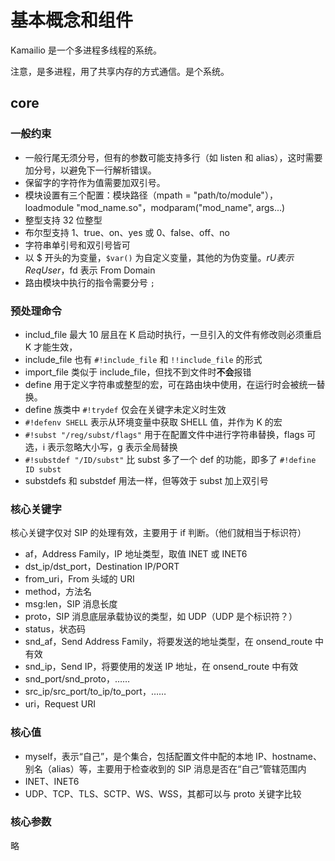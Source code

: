 # 基本概念和组件

Kamailio 是一个多进程多线程的系统。

注意，是多进程，用了共享内存的方式通信。是个系统。

## core

### 一般约束

- 一般行尾无须分号，但有的参数可能支持多行（如 listen 和 alias），这时需要加分号，以避免下一行解析错误。
- 保留字的字符作为值需要加双引号。
- 模块设置有三个配置：模块路径（mpath = "path/to/module"），loadmodule "mod_name.so"，modparam("mod_name", args...)
- 整型支持 32 位整型
- 布尔型支持 1、true、on、yes 或 0、false、off、no
- 字符串单引号和双引号皆可
- 以 $ 开头的为变量，`$var()` 为自定义变量，其他的为伪变量。$rU 表示 Req User，$fd 表示 From Domain
- 路由模块中执行的指令需要分号 `;`

### 预处理命令

- includ_file 最大 10 层且在 K 启动时执行，一旦引入的文件有修改则必须重启 K 才能生效，
- include_file 也有 `#!include_file` 和 `!!include_file` 的形式
- import_file 类似于 include_file，但找不到文件时**不会**报错
- define 用于定义字符串或整型的宏，可在路由块中使用，在运行时会被统一替换。
- define 族类中 `#!trydef` 仅会在关键字未定义时生效
- `#!defenv SHELL` 表示从环境变量中获取 SHELL 值，并作为 K 的宏
- `#!subst "/reg/subst/flags"` 用于在配置文件中进行字符串替换，flags 可选，i 表示忽略大小写，g 表示全局替换
- `#!substdef "/ID/subst"` 比 subst 多了一个 def 的功能，即多了 `#!define ID subst`
- substdefs 和 substdef 用法一样，但等效于 subst 加上双引号

### 核心关键字

核心关键字仅对 SIP 的处理有效，主要用于 if 判断。（他们就相当于标识符）

- af，Address Family，IP 地址类型，取值 INET 或 INET6
- dst_ip/dst_port，Destination IP/PORT
- from_uri，From 头域的 URI
- method，方法名
- msg:len，SIP 消息长度
- proto，SIP 消息底层承载协议的类型，如 UDP（UDP 是个标识符？）
- status，状态码
- snd_af，Send Address Family，将要发送的地址类型，在 onsend_route 中有效
- snd_ip，Send IP，将要使用的发送 IP 地址，在 onsend_route 中有效
- snd_port/snd_proto，……
- src_ip/src_port/to_ip/to_port，……
- uri，Request URI

### 核心值

- myself，表示“自己”，是个集合，包括配置文件中配的本地 IP、hostname、别名（alias）等，主要用于检查收到的 SIP 消息是否在“自己”管辖范围内
- INET、INET6
- UDP、TCP、TLS、SCTP、WS、WSS，其都可以与 proto 关键字比较

### 核心参数

略
